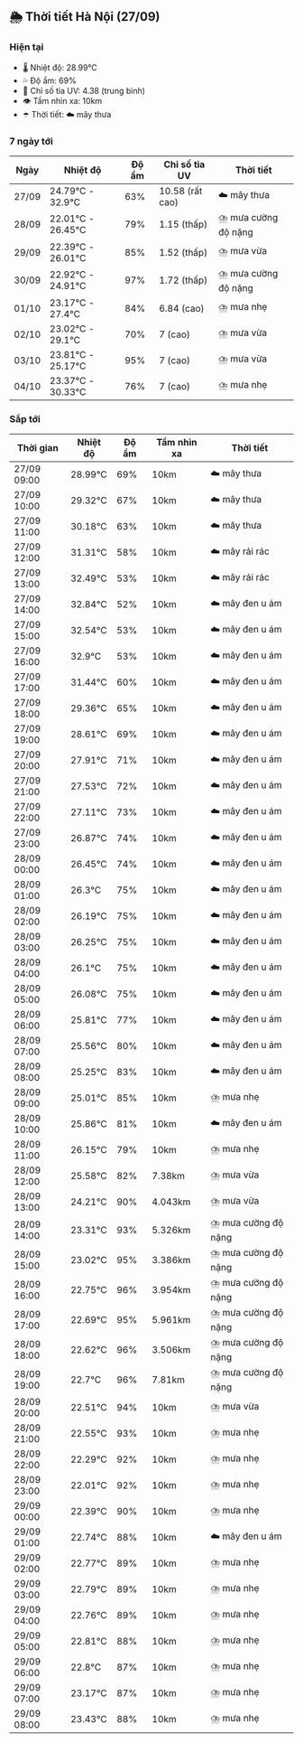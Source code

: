 ## 🌦️ Thời tiết Hà Nội (27/09)

### Hiện tại

- 🌡️ Nhiệt độ: 28.99℃
- 💦 Độ ẩm: 69%
- 🌟 Chỉ số tia UV: 4.38 (trung bình)
- 👁️ Tầm nhìn xa: 10km
- ☂️ Thời tiết: ☁️ mây thưa

### 7 ngày tới

| Ngày | Nhiệt độ | Độ ẩm | Chỉ số tia UV | Thời tiết |
| --- | --- | --- | --- | --- |
| 27/09 | 24.79℃ - 32.9℃ | 63% | 10.58 (rất cao) | ☁️ mây thưa |
| 28/09 | 22.01℃ - 26.45℃ | 79% | 1.15 (thấp) | ⛈️ mưa cường độ nặng |
| 29/09 | 22.39℃ - 26.01℃ | 85% | 1.52 (thấp) | ⛈️ mưa vừa |
| 30/09 | 22.92℃ - 24.91℃ | 97% | 1.72 (thấp) | ⛈️ mưa cường độ nặng |
| 01/10 | 23.17℃ - 27.4℃ | 84% | 6.84 (cao) | ⛈️ mưa nhẹ |
| 02/10 | 23.02℃ - 29.1℃ | 70% | 7 (cao) | ⛈️ mưa vừa |
| 03/10 | 23.81℃ - 25.17℃ | 95% | 7 (cao) | ⛈️ mưa vừa |
| 04/10 | 23.37℃ - 30.33℃ | 76% | 7 (cao) | ⛈️ mưa nhẹ |

### Sắp tới

| Thời gian | Nhiệt độ | Độ ẩm | Tầm nhìn xa | Thời tiết |
| --- | --- | --- | --- | --- |
| 27/09 09:00 | 28.99℃ | 69% | 10km | ☁️ mây thưa |
| 27/09 10:00 | 29.32℃ | 67% | 10km | ☁️ mây thưa |
| 27/09 11:00 | 30.18℃ | 63% | 10km | ☁️ mây thưa |
| 27/09 12:00 | 31.31℃ | 58% | 10km | ☁️ mây rải rác |
| 27/09 13:00 | 32.49℃ | 53% | 10km | ☁️ mây rải rác |
| 27/09 14:00 | 32.84℃ | 52% | 10km | ☁️ mây đen u ám |
| 27/09 15:00 | 32.54℃ | 53% | 10km | ☁️ mây đen u ám |
| 27/09 16:00 | 32.9℃ | 53% | 10km | ☁️ mây đen u ám |
| 27/09 17:00 | 31.44℃ | 60% | 10km | ☁️ mây đen u ám |
| 27/09 18:00 | 29.36℃ | 65% | 10km | ☁️ mây đen u ám |
| 27/09 19:00 | 28.61℃ | 69% | 10km | ☁️ mây đen u ám |
| 27/09 20:00 | 27.91℃ | 71% | 10km | ☁️ mây đen u ám |
| 27/09 21:00 | 27.53℃ | 72% | 10km | ☁️ mây đen u ám |
| 27/09 22:00 | 27.11℃ | 73% | 10km | ☁️ mây đen u ám |
| 27/09 23:00 | 26.87℃ | 74% | 10km | ☁️ mây đen u ám |
| 28/09 00:00 | 26.45℃ | 74% | 10km | ☁️ mây đen u ám |
| 28/09 01:00 | 26.3℃ | 75% | 10km | ☁️ mây đen u ám |
| 28/09 02:00 | 26.19℃ | 75% | 10km | ☁️ mây đen u ám |
| 28/09 03:00 | 26.25℃ | 75% | 10km | ☁️ mây đen u ám |
| 28/09 04:00 | 26.1℃ | 75% | 10km | ☁️ mây đen u ám |
| 28/09 05:00 | 26.08℃ | 75% | 10km | ☁️ mây đen u ám |
| 28/09 06:00 | 25.81℃ | 77% | 10km | ☁️ mây đen u ám |
| 28/09 07:00 | 25.56℃ | 80% | 10km | ☁️ mây đen u ám |
| 28/09 08:00 | 25.25℃ | 83% | 10km | ☁️ mây đen u ám |
| 28/09 09:00 | 25.01℃ | 85% | 10km | ⛈️ mưa nhẹ |
| 28/09 10:00 | 25.86℃ | 81% | 10km | ☁️ mây đen u ám |
| 28/09 11:00 | 26.15℃ | 79% | 10km | ⛈️ mưa nhẹ |
| 28/09 12:00 | 25.58℃ | 82% | 7.38km | ⛈️ mưa vừa |
| 28/09 13:00 | 24.21℃ | 90% | 4.043km | ⛈️ mưa vừa |
| 28/09 14:00 | 23.31℃ | 93% | 5.326km | ⛈️ mưa cường độ nặng |
| 28/09 15:00 | 23.02℃ | 95% | 3.386km | ⛈️ mưa cường độ nặng |
| 28/09 16:00 | 22.75℃ | 96% | 3.954km | ⛈️ mưa cường độ nặng |
| 28/09 17:00 | 22.69℃ | 95% | 5.961km | ⛈️ mưa cường độ nặng |
| 28/09 18:00 | 22.62℃ | 96% | 3.506km | ⛈️ mưa cường độ nặng |
| 28/09 19:00 | 22.7℃ | 96% | 7.81km | ⛈️ mưa cường độ nặng |
| 28/09 20:00 | 22.51℃ | 94% | 10km | ⛈️ mưa vừa |
| 28/09 21:00 | 22.55℃ | 93% | 10km | ⛈️ mưa nhẹ |
| 28/09 22:00 | 22.29℃ | 92% | 10km | ⛈️ mưa nhẹ |
| 28/09 23:00 | 22.01℃ | 92% | 10km | ⛈️ mưa nhẹ |
| 29/09 00:00 | 22.39℃ | 90% | 10km | ⛈️ mưa nhẹ |
| 29/09 01:00 | 22.74℃ | 88% | 10km | ☁️ mây đen u ám |
| 29/09 02:00 | 22.77℃ | 89% | 10km | ⛈️ mưa nhẹ |
| 29/09 03:00 | 22.79℃ | 89% | 10km | ⛈️ mưa nhẹ |
| 29/09 04:00 | 22.76℃ | 89% | 10km | ⛈️ mưa nhẹ |
| 29/09 05:00 | 22.81℃ | 88% | 10km | ⛈️ mưa nhẹ |
| 29/09 06:00 | 22.8℃ | 87% | 10km | ⛈️ mưa nhẹ |
| 29/09 07:00 | 23.17℃ | 87% | 10km | ⛈️ mưa nhẹ |
| 29/09 08:00 | 23.43℃ | 88% | 10km | ⛈️ mưa nhẹ |
